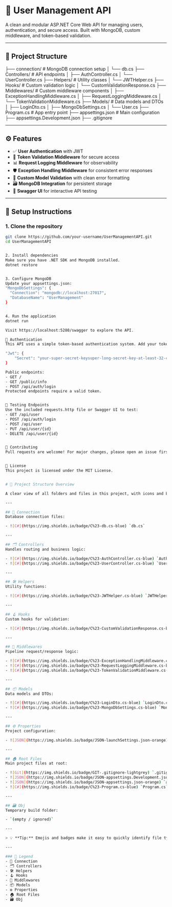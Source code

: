 # 🚀 User Management API

A clean and modular ASP.NET Core Web API for managing users, authentication, and secure access. Built with MongoDB, custom middleware, and token-based validation.

---

## 📁 Project Structure
├── connection/                 # MongoDB connection setup 
│   └── db.cs 
├── Controllers/               # API endpoints 
│   ├── AuthController.cs 
│   └── UserController.cs 
├── Helpers/                   # Utility classes 
│   └── JWTHelper.cs 
├── Hooks/                     # Custom validation logic 
│   └── CustomValidationResponse.cs 
├── Middlewares/              # Custom middleware components 
│   ├── ExceptionHandlingMiddleware.cs 
│   ├── RequestLoggingMiddleware.cs 
│   └── TokenValidationMiddleware.cs 
├── Models/                    # Data models and DTOs 
│   ├── LoginDto.cs 
│   ├── MongoDbSettings.cs 
│   └── User.cs 
├── Program.cs                 # App entry point 
├── appsettings.json           # Main configuration 
├── appsettings.Development.json 
├── .gitignore

---

## ⚙️ Features

- ✅ **User Authentication** with JWT
- 🔐 **Token Validation Middleware** for secure access
- 📊 **Request Logging Middleware** for observability
- 🛡️ **Exception Handling Middleware** for consistent error responses
- 🧾 **Custom Model Validation** with clean error formatting
- 🗃️ **MongoDB Integration** for persistent storage
- 🧪 **Swagger UI** for interactive API testing

---

## 🧰 Setup Instructions

### 1. Clone the repository

```bash
git clone https://github.com/your-username/UserManagementAPI.git
cd UserManagementAPI


2. Install dependencies
Make sure you have .NET SDK and MongoDB installed.
dotnet restore


3. Configure MongoDB
Update your appsettings.json:
"MongoDbSettings": {
  "Connection": "mongodb://localhost:27017",
  "DatabaseName": "UserManagement"
}


4. Run the application
dotnet run

Visit https://localhost:5280/swagger to explore the API.

🔐 Authentication
This API uses a simple token-based authentication system. Add your token to the appsettings.json:

"Jwt": {
    "Secret": "your-super-secret-keysuper-long-secret-key-at-least-32-characters!"
}

Public endpoints:
- GET /
- GET /public/info
- POST /api/auth/login
Protected endpoints require a valid token.


🧪 Testing Endpoints
Use the included requests.http file or Swagger UI to test:
- GET /api/user
- POST /api/auth/login
- POST /api/user
- PUT /api/user/{id}
- DELETE /api/user/{id}


🤝 Contributing
Pull requests are welcome! For major changes, please open an issue first to discuss what you’d like to change.


📜 License
This project is licensed under the MIT License.


# 🚀 Project Structure Overview

A clear view of all folders and files in this project, with icons and badges for quick understanding.

---

## 🔌 Connection
Database connection files:

- ![C#](https://img.shields.io/badge/C%23-db.cs-blue) `db.cs`

---

## 🗂️ Controllers
Handles routing and business logic:

- ![C#](https://img.shields.io/badge/C%23-AuthController.cs-blue) `AuthController.cs`  
- ![C#](https://img.shields.io/badge/C%23-UserController.cs-blue) `UserController.cs`

---

## 🛠️ Helpers
Utility functions:

- ![C#](https://img.shields.io/badge/C%23-JWTHelper.cs-blue) `JWTHelper.cs`

---

## 🪝 Hooks
Custom hooks for validation:

- ![C#](https://img.shields.io/badge/C%23-CustomValidationResponse.cs-blue) `CustomValidationResponse.cs`

---

## 🧩 Middlewares
Pipeline request/response logic:

- ![C#](https://img.shields.io/badge/C%23-ExceptionHandlingMiddleware.cs-blue) `ExceptionHandlingMiddleware.cs`  
- ![C#](https://img.shields.io/badge/C%23-RequestLoggingMiddleware.cs-blue) `RequestLoggingMiddleware.cs`  
- ![C#](https://img.shields.io/badge/C%23-TokenValidationMiddleware.cs-blue) `TokenValidationMiddleware.cs`

---

## 📦 Models
Data models and DTOs:

- ![C#](https://img.shields.io/badge/C%23-LoginDto.cs-blue) `LoginDto.cs`  
- ![C#](https://img.shields.io/badge/C%23-MongoDbSettings.cs-blue) `MongoDbSettings.cs`

---

## ⚙️ Properties
Project configuration:

- ![JSON](https://img.shields.io/badge/JSON-launchSettings.json-orange) `launchSettings.json`

---

## 🏠 Root Files
Main project files at root:

- ![Git](https://img.shields.io/badge/GIT-.gitignore-lightgrey) `.gitignore`  
- ![JSON](https://img.shields.io/badge/JSON-appsettings.Development.json-orange) `appsettings.Development.json`  
- ![JSON](https://img.shields.io/badge/JSON-appsettings.json-orange) `appsettings.json`  
- ![C#](https://img.shields.io/badge/C%23-Program.cs-blue) `Program.cs`

---

## 🗃️ Obj
Temporary build folder:

- `(empty / ignored)`

---

> 💡 **Tip:** Emojis and badges make it easy to quickly identify file types and purpose.  

---

### 🎨 Legend
- 🔌 Connection  
- 🗂️ Controllers  
- 🛠️ Helpers  
- 🪝 Hooks  
- 🧩 Middlewares  
- 📦 Models  
- ⚙️ Properties  
- 🏠 Root Files  
- 🗃️ Obj  

